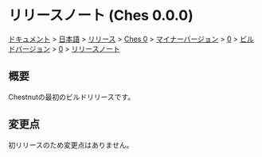 # リリースノート (Ches 0.0.0)

[ドキュメント](../../../../../../../../index.md) > [日本語](../../../../../../../index.md) > [リリース](../../../../../../index.md) > [Ches 0](../../../../../index.md) > [マイナーバージョン](../../../../index.md) > [0](../../../index.md) > [ビルドバージョン](../../index.md) > [0](../index.md) > [リリースノート](./index.md)

## 概要

Chestnutの最初のビルドリリースです。

## 変更点

初リリースのため変更点はありません。
